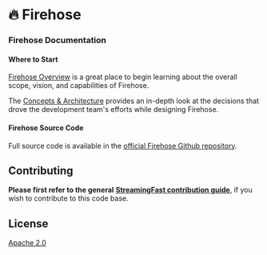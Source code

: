 # 🔥 Firehose

### Firehose Documentation

#### Where to Start

[Firehose Overview](https://firehose.streamingfast.io/introduction/firehose-overview) is a great place to begin learning about the overall scope, vision, and capabilities of Firehose.

The [Concepts & Architecture](https://firehose.streamingfast.io/concepts-and-architeceture/components) provides an in-depth look at the decisions that drove the development team's efforts while designing Firehose.

#### Firehose Source Code

Full source code is available in the [official Firehose Github repository](https://github.com/streamingfast/firehose).

## Contributing

**Please first refer to the general** [**StreamingFast contribution guide**](https://github.com/streamingfast/streamingfast/blob/master/CONTRIBUTING.md), if you wish to contribute to this code base.

## License

[Apache 2.0](LICENSE/)
